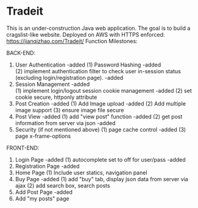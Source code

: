 # Tradeit

This is an under-construction Java web application. The goal is to build a cragslist-like website.
Deployed on AWS with HTTPS enforced:
https://jianqizhao.com/Tradeit/
Function Milestones:

BACK-END:
1. User Authentication                                                                                          -added
    (1) Password Hashing                                                                                        -added  
    (2) implement authentication filter to check user in-session status (excluding login/registration page).    -added
2. Session Management                                                                                           -added  
    (1) implement login/logout session cookie management                                                        -added
    (2) set cookie secure, httponly attribute                   
3. Post Creation                                                                                                -added
    (1) Add Image upload                                                                                        -added
    (2) Add multiple image support
    (3) ensure image file secure
4. Post View                                                                                                    -added
    (1) add "view post" function                                                                                -added
    (2) get post information from server via json                                                               -added
5. Security (if not mentioned above)
    (1) page cache control                                                                                      -added
    (3) page x-frame-options


FRONT-END:
1. Login Page                                                                                                   -added
    (1) autocomplete set to off for user/pass                                                                   -added
2. Registration Page                                                                                            -added
3. Home Page
    (1) Include user statics, navigation panel
3. Buy Page                                                                                                     -added
    (1) add "buy" tab, display json data from server via ajax
    (2) add search box, search posts
4. Add Post Page                                                                                                -added
5. Add "my posts" page
